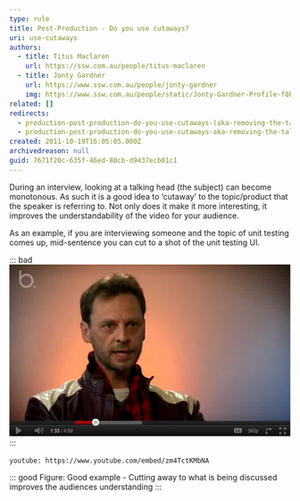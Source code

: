```yaml
---
type: rule
title: Post-Production - Do you use cutaways?
uri: use-cutaways
authors:
  - title: Titus Maclaren
    url: https://ssw.com.au/people/titus-maclaren
  - title: Jonty Gardner
    url: https://www.ssw.com.au/people/jonty-gardner
    img: https://www.ssw.com.au/people/static/Jonty-Gardner-Profile-f8b9960c1c5482051abe7255cbc2dfcd.jpg
related: []
redirects:
  - production-post-production-do-you-use-cutaways-(aka-removing-the-talking-head)
  - production-post-production-do-you-use-cutaways-aka-removing-the-talking-head
created: 2011-10-19T16:05:05.000Z
archivedreason: null
guid: 7671f20c-635f-46ed-80cb-d9437ecb01c1
---
```


During an interview, looking at a talking head (the subject) can become monotonous. As such it is a good idea to ‘cutaway’ to the topic/product that the speaker is referring to. Not only does it make it more interesting, it improves the understandability of the video for your audience.

<!--endintro-->

As an example, if you are interviewing someone and the topic of unit testing comes up, mid-sentence you can cut to a shot of the unit testing UI.

::: bad
![Figure: Bad example - Looking at a talking head for 30 mins is boring!](/rules/use-cutaways/cutaways-bad-example.jpg)
:::

`youtube: https://www.youtube.com/embed/zm4TctKMbNA`

::: good
Figure: Good example - Cutting away to what is being discussed improves the audiences understanding
:::

